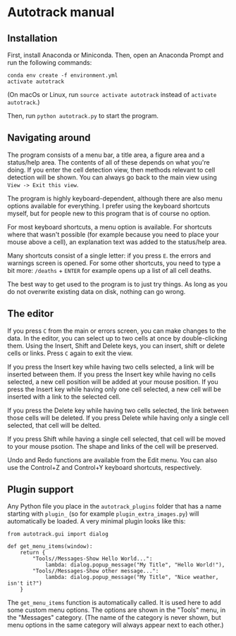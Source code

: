 Autotrack manual
================

Installation
------------
First, install Anaconda or Miniconda. Then, open an Anaconda Prompt and run the following commands:

    conda env create -f environment.yml
    activate autotrack

(On macOs or Linux, run `source activate autotrack` instead of `activate autotrack`.)

Then, run `python autotrack.py` to start the program.

Navigating around
-----------------
The program consists of a menu bar, a title area, a figure area and a status/help area. The contents of all of these depends on what you're doing. If you enter the cell detection view, then methods relevant to cell detection will be shown. You can always go back to the main view using `View -> Exit this view`.

The program is highly keyboard-dependent, although there are also menu options available for everything. I prefer using the keyboard shortcuts myself, but for people new to this program that is of course no option.

For most keyboard shortcuts, a menu option is available. For shortcuts where that wasn't possible (for example because you need to place your mouse above a cell), an explanation text was added to the status/help area.

Many shortcuts consist of a single letter: if you press `E`. the errors and warnings screen is opened. For some other shortcuts, you need to type a bit more: `/deaths` + `ENTER` for example opens up a list of all cell deaths.

The best way to get used to the program is to just try things. As long as you do not overwrite existing data on disk, nothing can go wrong.

The editor
----------
If you press `C` from the main or errors screen, you can make changes to the data. In the editor, you can select up to two cells at once by double-clicking them. Using the Insert, Shift and Delete keys, you can insert, shift or delete cells or links. Press `C` again to exit the view.

If you press the Insert key while having two cells selected, a link will be inserted between them. If you press the Insert key while having no cells selected, a new cell position will be added at your mouse position. If you press the Insert key while having only one cell selected, a new cell will be inserted with a link to the selected cell.

If you press the Delete key while having two cells selected, the link between those cells will be deleted. If you press Delete while having only a single cell selected, that cell will be delted.

If you press Shift while having a single cell selected, that cell will be moved to your mouse psotion. The shape and links of the cell will be preserved.

Undo and Redo functions are available from the Edit menu. You can also use the Control+Z and Control+Y keyboard shortcuts, respectively.

Plugin support
--------------

Any Python file you place in the `autotrack_plugins` folder that has a name starting with `plugin_` (so for example `plugin_extra_images.py`) will automatically be loaded. A very minimal plugin looks like this:

    from autotrack.gui import dialog

    def get_menu_items(window):
        return {
            "Tools//Messages-Show Hello World...":
                lambda: dialog.popup_message("My Title", "Hello World!"),
            "Tools//Messages-Show other message...":
                lambda: dialog.popup_message("My Title", "Nice weather, isn't it?")
        }

The `get_menu_items` function is automatically called. It is used here to add some custom menu options. The options are shown in the "Tools" menu, in the "Messages" category. (The name of the category is never shown, but menu options in the same category will always appear next to each other.)
